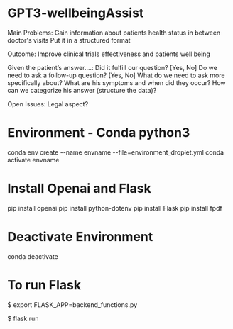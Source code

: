 # GPT3-wellbeingAssist

Main Problems: 
Gain information about patients health status in between doctor's visits 
Put it in a structured format

Outcome: 
Improve clinical trials effectiveness and patients well being

Given the patient’s answer….: 
Did it fulfill our question? [Yes, No]
Do we need to ask a follow-up question? [Yes, No]
What do we need to ask more specifically about? 
What are his symptoms and when did they occur? 
How can we categorize his answer (structure the data)? 

Open Issues: 
Legal aspect?


# Environment - Conda python3
conda env create --name envname --file=environment_droplet.yml
conda activate envname

# Install Openai and Flask 
pip install openai
pip install python-dotenv
pip install Flask
pip install fpdf

# Deactivate Environment
conda deactivate

# To run Flask
$ export FLASK_APP=backend_functions.py 

$ flask run
